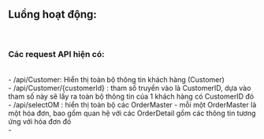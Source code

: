 <h2>Luồng hoạt động: </h2><br>
<h3>Các request API hiện có:</h3><br>
- /api/Customer: Hiển thị toàn bộ thông tin khách hàng (Customer)<br>
- /api/Customer/{customerId} : tham số truyền vào là CustomerID, dựa vào tham số này sẽ lấy ra toàn bộ thông tin của 1 khách hàng có CustomerID đó <br>
- /api/selectOM : hiển thị toàn bộ các OrderMaster - mỗi một OrderMaster là một hóa đơn, bao gồm quan hệ với các OrderDetail gồm các thông tin tương ứng với hóa đơn đó <br>
-
